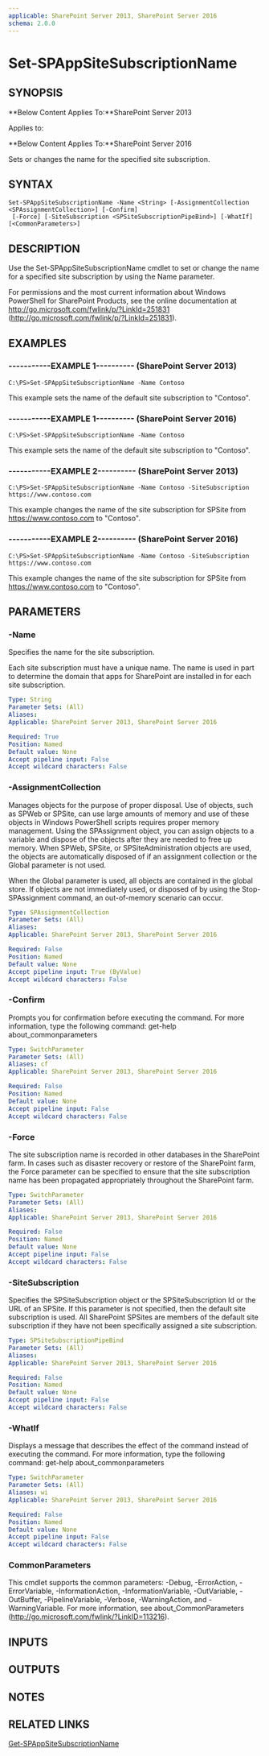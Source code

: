 ```yaml
---
applicable: SharePoint Server 2013, SharePoint Server 2016
schema: 2.0.0
---
```


# Set-SPAppSiteSubscriptionName

## SYNOPSIS
**Below Content Applies To:**SharePoint Server 2013

Applies to:

**Below Content Applies To:**SharePoint Server 2016

Sets or changes the name for the specified site subscription.



## SYNTAX

```
Set-SPAppSiteSubscriptionName -Name <String> [-AssignmentCollection <SPAssignmentCollection>] [-Confirm]
 [-Force] [-SiteSubscription <SPSiteSubscriptionPipeBind>] [-WhatIf] [<CommonParameters>]
```

## DESCRIPTION
Use the Set-SPAppSiteSubscriptionName cmdlet to set or change the name for a specified site subscription by using the Name parameter.

For permissions and the most current information about Windows PowerShell for SharePoint Products, see the online documentation at http://go.microsoft.com/fwlink/p/?LinkId=251831 (http://go.microsoft.com/fwlink/p/?LinkId=251831).

## EXAMPLES

### -----------EXAMPLE 1---------- (SharePoint Server 2013)
```
C:\PS>Set-SPAppSiteSubscriptionName -Name Contoso
```

This example sets the name of the default site subscription to "Contoso".

### -----------EXAMPLE 1---------- (SharePoint Server 2016)
```
C:\PS>Set-SPAppSiteSubscriptionName -Name Contoso
```

This example sets the name of the default site subscription to "Contoso".

### -----------EXAMPLE 2---------- (SharePoint Server 2013)
```
C:\PS>Set-SPAppSiteSubscriptionName -Name Contoso -SiteSubscription https://www.contoso.com
```

This example changes the name of the site subscription for SPSite from  https://www.contoso.com to "Contoso".

### -----------EXAMPLE 2---------- (SharePoint Server 2016)
```
C:\PS>Set-SPAppSiteSubscriptionName -Name Contoso -SiteSubscription https://www.contoso.com
```

This example changes the name of the site subscription for SPSite from  https://www.contoso.com to "Contoso".

## PARAMETERS

### -Name
Specifies the name for the site subscription.

Each site subscription must have a unique name.
The name is used in part to determine the domain that apps for SharePoint are installed in for each site subscription.

```yaml
Type: String
Parameter Sets: (All)
Aliases: 
Applicable: SharePoint Server 2013, SharePoint Server 2016

Required: True
Position: Named
Default value: None
Accept pipeline input: False
Accept wildcard characters: False
```

### -AssignmentCollection
Manages objects for the purpose of proper disposal.
Use of objects, such as SPWeb or SPSite, can use large amounts of memory and use of these objects in Windows PowerShell scripts requires proper memory management.
Using the SPAssignment object, you can assign objects to a variable and dispose of the objects after they are needed to free up memory.
When SPWeb, SPSite, or SPSiteAdministration objects are used, the objects are automatically disposed of if an assignment collection or the Global parameter is not used.

When the Global parameter is used, all objects are contained in the global store.
If objects are not immediately used, or disposed of by using the Stop-SPAssignment command, an out-of-memory scenario can occur.

```yaml
Type: SPAssignmentCollection
Parameter Sets: (All)
Aliases: 
Applicable: SharePoint Server 2013, SharePoint Server 2016

Required: False
Position: Named
Default value: None
Accept pipeline input: True (ByValue)
Accept wildcard characters: False
```

### -Confirm
Prompts you for confirmation before executing the command.
For more information, type the following command: get-help about_commonparameters

```yaml
Type: SwitchParameter
Parameter Sets: (All)
Aliases: cf
Applicable: SharePoint Server 2013, SharePoint Server 2016

Required: False
Position: Named
Default value: None
Accept pipeline input: False
Accept wildcard characters: False
```

### -Force
The site subscription name is recorded in other databases in the SharePoint farm.
In cases such as disaster recovery or restore of the SharePoint farm, the Force parameter can be specified to ensure that the site subscription name has been propagated appropriately throughout the SharePoint farm.

```yaml
Type: SwitchParameter
Parameter Sets: (All)
Aliases: 
Applicable: SharePoint Server 2013, SharePoint Server 2016

Required: False
Position: Named
Default value: None
Accept pipeline input: False
Accept wildcard characters: False
```

### -SiteSubscription
Specifies the SPSiteSubscription object or the SPSiteSubscription Id or the URL of an SPSite.
If this parameter is not specified, then the default site subscription is used.
All SharePoint SPSites are members of the default site subscription if they have not been specifically assigned a site subscription.

```yaml
Type: SPSiteSubscriptionPipeBind
Parameter Sets: (All)
Aliases: 
Applicable: SharePoint Server 2013, SharePoint Server 2016

Required: False
Position: Named
Default value: None
Accept pipeline input: False
Accept wildcard characters: False
```

### -WhatIf
Displays a message that describes the effect of the command instead of executing the command.
For more information, type the following command: get-help about_commonparameters

```yaml
Type: SwitchParameter
Parameter Sets: (All)
Aliases: wi
Applicable: SharePoint Server 2013, SharePoint Server 2016

Required: False
Position: Named
Default value: None
Accept pipeline input: False
Accept wildcard characters: False
```

### CommonParameters
This cmdlet supports the common parameters: -Debug, -ErrorAction, -ErrorVariable, -InformationAction, -InformationVariable, -OutVariable, -OutBuffer, -PipelineVariable, -Verbose, -WarningAction, and -WarningVariable. For more information, see about_CommonParameters (http://go.microsoft.com/fwlink/?LinkID=113216).

## INPUTS

## OUTPUTS

## NOTES

## RELATED LINKS

[Get-SPAppSiteSubscriptionName]()

